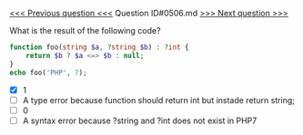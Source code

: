 [<<< Previous question <<<](0505.md)  Question ID#0506.md  [>>> Next question >>>](0507.md) 

What is the result of the following code?
```php
function foo(string $a, ?string $b) : ?int {
    return $b ? $a <=> $b : null;
}
echo foo('PHP', 7);
```

- [x] 1
- [ ] A type error because function should return int but instade return string;
- [ ] 0
- [ ] A syntax error because ?string and ?int does not exist in PHP7
